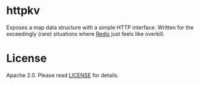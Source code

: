 # httpkv

Exposes a map data structure with a simple HTTP interface. Written for the exceedingly (rare) situations where [Redis](https://redis.io) just feels like overkill.

# License

Apache 2.0. Please read [LICENSE](LICENSE) for details.
